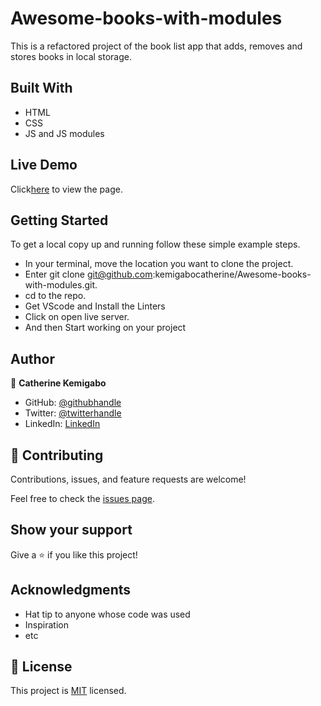 # Awesome-books-with-modules

This is a refactored project of the book list app that adds, removes and stores books in local storage.

## Built With

- HTML
- CSS
- JS and JS modules

## Live Demo

Click[here](https://kemigabocatherine.github.io/Awesome-books-with-modules/) to view the page.

## Getting Started

To get a local copy up and running follow these simple example steps.

- In your terminal, move the location you want to clone the project.
- Enter git clone git@github.com:kemigabocatherine/Awesome-books-with-modules.git.
- cd to the repo.
- Get VScode and Install the Linters
- Click on open live server.
- And then Start working on your project

## Author

👤 **Catherine Kemigabo**

- GitHub: [@githubhandle](https://github.com/kemigabocatherine)
- Twitter: [@twitterhandle](https://twitter.com/home?lang=en)
- LinkedIn: [LinkedIn](https://www.linkedin.com/feed/)

## 🤝 Contributing

Contributions, issues, and feature requests are welcome!

Feel free to check the [issues page](../../issues/).

## Show your support

Give a ⭐️ if you like this project!

## Acknowledgments

- Hat tip to anyone whose code was used
- Inspiration
- etc

## 📝 License

This project is [MIT](./MIT.md) licensed.
